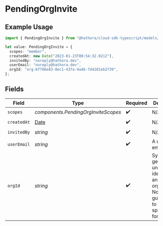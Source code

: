 # PendingOrgInvite

## Example Usage

```typescript
import { PendingOrgInvite } from "@hathora/cloud-sdk-typescript/models/components";

let value: PendingOrgInvite = {
  scopes: "member",
  createdAt: new Date("2023-01-23T00:54:32.021Z"),
  invitedBy: "noreply@hathora.dev",
  userEmail: "noreply@hathora.dev",
  orgId: "org-6f706e83-0ec1-437a-9a46-7d4281eb2f39",
};
```

## Fields

| Field                                                                                             | Type                                                                                              | Required                                                                                          | Description                                                                                       | Example                                                                                           |
| ------------------------------------------------------------------------------------------------- | ------------------------------------------------------------------------------------------------- | ------------------------------------------------------------------------------------------------- | ------------------------------------------------------------------------------------------------- | ------------------------------------------------------------------------------------------------- |
| `scopes`                                                                                          | *components.PendingOrgInviteScopes*                                                               | :heavy_check_mark:                                                                                | N/A                                                                                               |                                                                                                   |
| `createdAt`                                                                                       | [Date](https://developer.mozilla.org/en-US/docs/Web/JavaScript/Reference/Global_Objects/Date)     | :heavy_check_mark:                                                                                | N/A                                                                                               |                                                                                                   |
| `invitedBy`                                                                                       | *string*                                                                                          | :heavy_check_mark:                                                                                | N/A                                                                                               | noreply@hathora.dev                                                                               |
| `userEmail`                                                                                       | *string*                                                                                          | :heavy_check_mark:                                                                                | A user's email.                                                                                   | noreply@hathora.dev                                                                               |
| `orgId`                                                                                           | *string*                                                                                          | :heavy_check_mark:                                                                                | System generated unique identifier for an organization. Not guaranteed to have a specific format. | org-6f706e83-0ec1-437a-9a46-7d4281eb2f39                                                          |